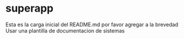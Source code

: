 # superapp
Esta es la carga inicial del README.md por favor agregar a la brevedad
Usar una plantilla de documentacion de sistemas
